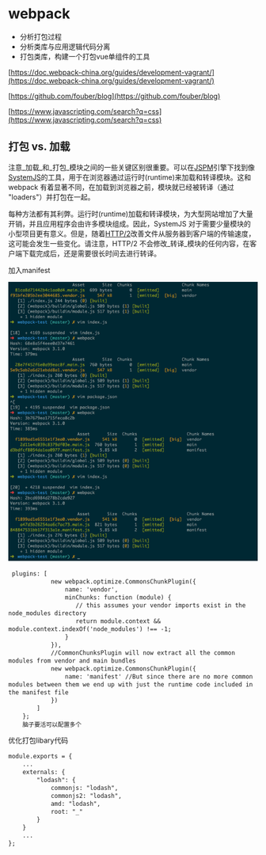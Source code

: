 # webpack

* 分析打包过程
* 分析类库与应用逻辑代码分离
* 打包类库，构建一个打包vue单组件的工具

[https://doc.webpack-china.org/guides/development-vagrant/](https://doc.webpack-china.org/guides/development-vagrant/)

[https://github.com/fouber/blog](https://github.com/fouber/blog)

[https://www.javascripting.com/search?q=css](https://www.javascripting.com/search?q=css)

## 打包 vs. 加载

注意_加载_和_打包_模块之间的一些关键区别很重要。可以在[JSPM](http://jspm.io/)引擎下找到像[SystemJS](https://github.com/systemjs/systemjs)的工具，用于在浏览器通过运行时\(runtime\)来加载和转译模块。这和 webpack 有着显著不同，在加载到浏览器之前，模块就已经被转译（通过 "loaders"）并打包在一起。

每种方法都有其利弊。运行时\(runtime\)加载和转译模块，为大型网站增加了大量开销，并且应用程序会由许多模块组成。因此，SystemJS 对于需要少量模块的小型项目更有意义。但是，随着[HTTP/2](https://http2.github.io/)改善文件从服务器到客户端的传输速度，这可能会发生一些变化。请注意，HTTP/2 不会修改_转译_模块的任何内容，在客户端下载完成后，还是需要很长时间去进行转译。

加入manifest

![](/assets/manifest.png)

```
 plugins: [
            new webpack.optimize.CommonsChunkPlugin({
                name: 'vendor',
                minChunks: function (module) {
                   // this assumes your vendor imports exist in the node_modules directory
                   return module.context && module.context.indexOf('node_modules') !== -1;
                }
            }),
            //CommonChunksPlugin will now extract all the common modules from vendor and main bundles
            new webpack.optimize.CommonsChunkPlugin({
                name: 'manifest' //But since there are no more common modules between them we end up with just the runtime code included in the manifest file
            })
        ]
    };
    脑子要活可以配置多个
```

优化打包libary代码

```
module.exports = {
    ...
    externals: {
        "lodash": {
            commonjs: "lodash",
            commonjs2: "lodash",
            amd: "lodash",
            root: "_"
        }
    }
    ...
};
```




